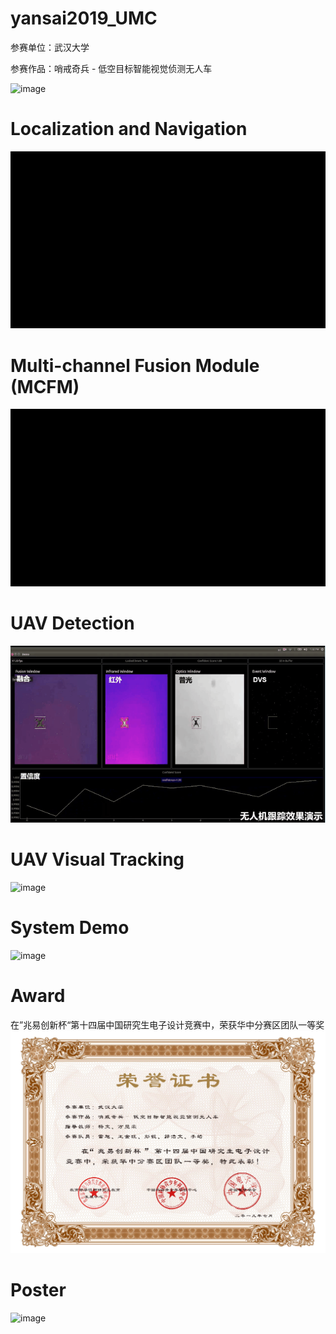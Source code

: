 # yansai2019_UMC
参赛单位：武汉大学

参赛作品：哨戒奇兵 - 低空目标智能视觉侦测无人车

![image](https://github.com/professor1996/UAV_detection-unmanned-vehicle/blob/master/demo/fig/%E5%9B%BE1.png)

# Localization and Navigation
![image](https://github.com/professor1996/UAV_detection-unmanned-vehicle/blob/master/demo/gif/1.gif)


# Multi-channel Fusion Module (MCFM)
![image](https://github.com/professor1996/UAV_detection-unmanned-vehicle/blob/master/demo/gif/2.gif)


# UAV Detection
![image](https://github.com/professor1996/UAV_detection-unmanned-vehicle/blob/master/demo/gif/3.gif)


# UAV Visual Tracking
![image](https://github.com/professor1996/UAV_detection-unmanned-vehicle/blob/master/demo/gif/4.gif)


# System Demo
![image](https://github.com/professor1996/UAV_detection-unmanned-vehicle/blob/master/demo/gif/5.gif)


# Award

在”兆易创新杯“第十四届中国研究生电子设计竞赛中，荣获华中分赛区团队一等奖
![image](https://github.com/professor1996/UAV_detection-unmanned-vehicle/blob/master/demo/fig/64-%E6%AD%A6%E6%B1%89%E5%A4%A7%E5%AD%A6-%E5%93%A8%E6%88%92%E5%A5%87%E5%85%B5%E9%98%9F.jpg)

# Poster
![image](https://github.com/professor1996/UAV_detection-unmanned-vehicle/blob/master/demo/fig/%E5%93%A8%E6%88%92%E5%A5%87%E5%85%B5-%E6%98%93%E6%8B%89%E5%AE%9DV1.1.jpg)



